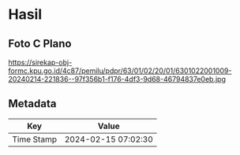 # Hasil

## Foto C Plano

https://sirekap-obj-formc.kpu.go.id/4c87/pemilu/pdpr/63/01/02/20/01/6301022001009-20240214-221836--97f356b1-f176-4df3-9d68-46794837e0eb.jpg


## Metadata

| Key        | Value               |
| ---------- | ------------------- |
| Time Stamp | 2024-02-15 07:02:30 |



